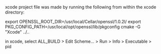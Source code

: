 xcode project file was made by running the following from within the xcode directory:

export OPENSSL_ROOT_DIR=/usr/local/Cellar/openssl/1.0.2l/
export PKG_CONFIG_PATH=/usr/local/opt/openssl/lib/pkgconfig
cmake -G "Xcode" ../..

in xcode, select ALL_BUILD > Edit Scheme... >  Run > Info > Executable > pid